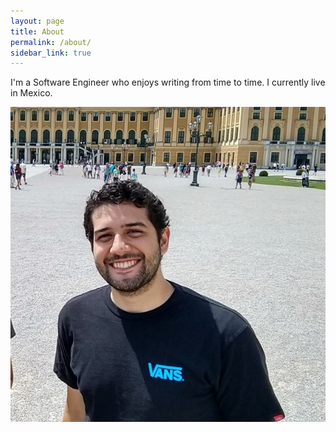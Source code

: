 ```yaml
---
layout: page
title: About
permalink: /about/
sidebar_link: true
---
```


I'm a Software Engineer who enjoys writing from time to time. I currently live in Mexico.

![Diego](/assets/img/diego.jpg)
